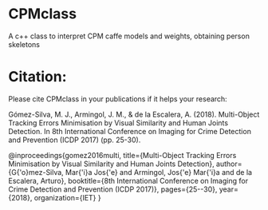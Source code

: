 # CPMclass

A c++ class to interpret CPM caffe models and weights, obtaining person skeletons


# Citation:

Please cite CPMclass in your publications if it helps your research:

Gómez-Silva, M. J., Armingol, J. M., & de la Escalera, A. (2018). Multi-Object Tracking Errors Minimisation by Visual Similarity and Human Joints Detection. In 8th International Conference on Imaging for Crime Detection and Prevention (ICDP 2017) (pp. 25-30).

@inproceedings{gomez2016multi,
  title={Multi-Object Tracking Errors Minimisation by Visual Similarity and Human Joints Detection},
  author={G{\'o}mez-Silva, Mar{\'i}a Jos{\'e} and Armingol, Jos{\'e} Mar{\'i}a and de la Escalera, Arturo},
  booktitle={8th International Conference on Imaging for Crime Detection and Prevention (ICDP 2017)},
  pages={25--30},
  year={2018},
  organization={IET}
}
